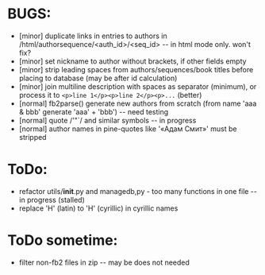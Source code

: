 # BUGS:

  * [minor] duplicate links in entries to authors in /html/authorsequence/<auth_id>/<seq_id> -- in html mode only. won't fix?
  * [minor] set nickname to author without brackets, if other fields empty
  * [minor] strip leading spaces from authors/sequences/book titles before placing to database (may be after id calculation)
  * [minor] join multiline description with spaces as separator (minimum), or process it to `<p>line 1</p><p>line 2</p><p>...` (better)
  * [normal] fb2parse() generate new authors from scratch (from name 'aaa & bbb' generate 'aaa' + 'bbb') -- need testing
  * [normal] quote /'"`/ and similar symbols -- in progress
  * [normal] author names in pine-quotes like '«Адам Смит»' must be stripped

# ToDo:

  * refactor utils/__init__.py and managedb,py - too many functions in one file -- in progress (stalled)
  * replace 'H' (latin) to 'Н' (cyrillic) in cyrillic names

# ToDo sometime:

  * filter non-fb2 files in zip -- may be does not needed
